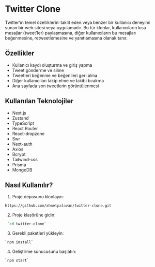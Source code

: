 
# Twitter Clone

Twitter'ın temel özelliklerini taklit eden veya benzer bir kullanıcı deneyimi sunan bir web sitesi veya uygulamadır. Bu tür klonlar, kullanıcıların kısa mesajlar (tweet'ler) paylaşmasına, diğer kullanıcıların bu mesajları beğenmesine, retweetlemesine ve yanıtlamasına olanak tanır.

## Özellikler

- Kullanıcı kaydı oluşturma ve giriş yapma
- Tweet gönderme ve silme
- Tweetleri beğenme ve beğenileri geri alma
- Diğer kullanıcıları takip etme ve takibi bırakma
- Ana sayfada son tweetlerin görüntülenmesi

## Kullanılan Teknolojiler

- Next.js
- Zustand
- TypeScript
- React Router
- React-dropzone
- Swr
- Next-auth
- Axios
- Bcrypt
- Tailwind-css
- Prisma
- MongoDB

## Nasıl Kullanılır?

1. Proje deposunu klonlayın: 

 ```bash
https://github.com/ahmetpalavan/twitter-clone.git
```
2. Proje klasörüne gidin: 

```bash
 `cd twitter-clone`
 ```
3. Gerekli paketleri yükleyin: 

 ```bash
 `npm install`
 ```
4. Geliştirme sunucusunu başlatın: 

 ```bash
 `npm start`
 ```
